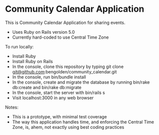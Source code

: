 # Community Calendar Application

This is Community Calendar Application for sharing events.

* Uses Ruby on Rails version 5.0
* Currently hard-coded to use Central Time Zone

To run locally:
* Install Ruby
* Install Ruby on Rails
* In the console, clone this repository by typing git clone git@github.com:bengolden/community_calendar.git
* In the console, run bin/bundle install
* In the console, create and migrate the database by running bin/rake db:create and bin/rake db:migrate
* In the console, start the server with bin/rails s
* Visit localhost:3000 in any web browser

Notes:
* This is a prototype, with minimal test coverage
* The way this application handles time, and enforcing the Central Time Zone, is, ahem, not exactly using best coding practices